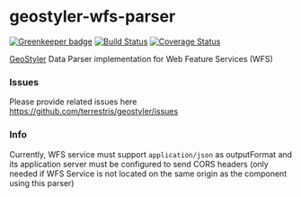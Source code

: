 # geostyler-wfs-parser

[![Greenkeeper badge](https://badges.greenkeeper.io/terrestris/geostyler-wfs-parser.svg)](https://greenkeeper.io/)
[![Build Status](https://travis-ci.com/terrestris/geostyler-wfs-parser.svg?branch=master)](https://travis-ci.com/terrestris/geostyler-wfs-parser)
[![Coverage Status](https://coveralls.io/repos/github/terrestris/geostyler-wfs-parser/badge.svg?branch=master)](https://coveralls.io/github/terrestris/geostyler-wfs-parser?branch=master)

[GeoStyler](https://github.com/terrestris/geostyler/) Data Parser implementation for Web Feature Services (WFS)


### Issues
Please provide related issues here https://github.com/terrestris/geostyler/issues

### Info
Currently, WFS service must support `application/json` as outputFormat and its application server must be configured to send CORS headers (only needed if WFS Service is not located on the same origin as the component using this parser)
